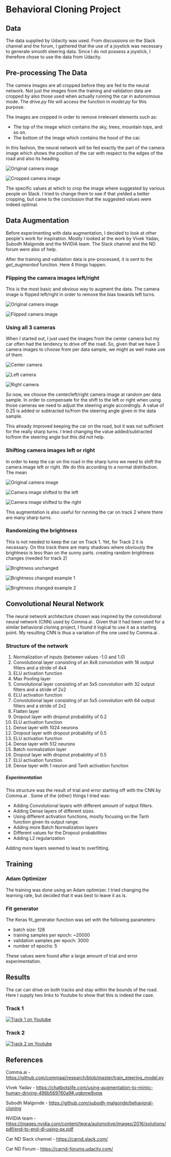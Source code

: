 # Behavioral Cloning Project

## Data

The data supplied by Udacity was used. From discussions on the Slack channel and the forum, I gathered that the use of a joystick was necessary to generate smooth steering data. Since I do not possess a joystick, I therefore chose to use the data from Udacity.

## Pre-processing The Data

The camera images are all cropped before they are fed to the neural network. Not just the images from the training and validation data are cropped by also those used when actually running the car in autonomous mode. The *drive.py* file will access the function in *model.py* for this purpose.

The images are cropped in order to remove irrelevant elements such as:

- The top of the image which contains the sky, trees, mountain tops, and so on.
- The bottom of the image which contains the hood of the car.

In this fashion, the neural network will be fed exactly the part of the camera image which shows the position of the car with respect to the edges of the road and also its heading.

![Original camera image](images/non-cropped_camera_image.png)

![Cropped camera image](images/cropped_camera_image.png)

The specific values at which to crop the image where suggested by various people on Slack. I tried to change them to see if that yielded a better cropping, but came to the conclusion that the suggested values were indeed optimal.

## Data Augmentation

Before experimenting with data augmentation, I decided to look at other people's work for inspiration. Mostly I looked at the work by Vivek Yadav, Subodh Malgonde and the NVIDIA team. The Slack channel and the ND forum were also of help.

After the training and validation data is pre-processed, it is sent to the *get_augmented* function. Here 4 things happen.

### Flipping the camera images left/right

This is the most basic and obvious way to augment the data. The camera image is flipped left/right in order to remove the bias towards left turns.

![Original camera image](images/flipped_original.png)

![Flipped camera image](images/flipped_flip.png)

### Using all 3 cameras

When I started out, I just used the images from the center camera but my car often had the tendency to drive off the road. So, given that we have 3 camera images to choose from per data sample, we might as well make use of them. 

![Center camera](images/camera_center.png)

![Left camera](images/camera_left.png)

![Right camera](images/camera_right.png)

So now, we choose the center/left/right camera image at random per data sample. In order to compensate for the shift to the left or right when using those cameras we need to adjust the steering angle accordingly. A value of 0.25 is added or subtracted to/from the steering angle given in the data sample.

This already improved keeping the car on the road, but it was not sufficient for the really sharp turns. I tried changing the value added/subtracted to/from the steering angle but this did not help.

### Shifting camera images left or right

In order to keep the car on the road in the sharp turns we need to shift the camera image left or right. We do this according to a normal distribution. The mean

![Original camera image](images/shifted_original.png)

![Camera image shifted to the left](images/shifted_left.png)

![Camera image shifted to the right](images/shifted_right.png)

This augmentation is also useful for running the car on track 2 where there are many sharp turns.

### Randomizing the brightness

This is not needed to keep the car on Track 1. Yet, for Track 2 it is necessary. On this track there are many shadows where obviously the brightness is less than on the sunny parts. creating random brightness changes (needed for track 2)

![Brightness unchanged](images/brightness_original.png)

![Brightness changed example 1](images/brightness_changed_2.png)

![Brightness changed example 2](images/brightness_changed.png)



## Convolutional Neural Network

The neural network architecture chosen was inspired by the convolutional neural network (CNN) used by Comma.ai . Given that it had been used for a similar behavioral cloning project, I found it logical to use it as a starting point. My resulting CNN is thus a variation of the one used by Comma.ai .

### Structure of the network

1. Normalization of inputs (between values -1.0 and 1.0)
2. Convolutional layer consisting of an 8x8 convolution with 16 output filters and a stride of 4x4
3. ELU activation function
4. Max Pooling layer
5. Convolutional layer consisting of an 5x5 convolution with 32 output filters and a stride of 2x2
6. ELU activation function
7. Convolutional layer consisting of an 5x5 convolution with 64 output filters and a stride of 2x2
8. Flatten layer
9. Dropout layer with dropout probability of 0.2
10. ELU activation function
11. Dense layer with 1024 neurons
12. Dropout layer with dropout probability of 0.5
13. ELU activation function
14. Dense layer with 512 neurons
15. Batch normalization layer
16. Dropout layer with dropout probability of 0.5
17. ELU activation function
18. Dense layer with 1 neuron and Tanh activation function

##### Experimentation

This structure was the result of trial and error starting off with the CNN by Comma.ai . Some of the (other) things I tried was:

- Adding Convolutional layers with different amount of output filters.
- Adding Dense layers of different sizes.
- Using different activation functions, mostly focusing on the Tanh function given its output range.
- Adding more Batch Normalization layers
- Different values for the Dropout probabilities
- Adding L2 regularization

Adding more layers seemed to lead to overfitting.

## Training

### Adam Optimizer

The training was done using an Adam optimizer. I tried changing the learning rate, but decided that it was best to leave it as is.

### Fit generator

The Keras fit_generator function was set with the following parameters:

- batch size: 128
- training samples per epoch: ~20000
- validation samples per epoch: 3000
- number of epochs: 5

These values were found after a large amount of trial and error experimentation.

## Results

The car can drive on both tracks and stay within the bounds of the road. Here I supply two links to Youtube to show that this is indeed the case.

### Track 1

[![Track 1 on Youtube](images/track_1.png)](https://youtu.be/wwt1KzNfyYI)

### Track 2

[![Track 2 on Youtube](images/track_2.png)](https://youtu.be/BFDHvI1oS94)



## References

Comma.ai - https://github.com/commaai/research/blob/master/train_steering_model.py

Vivek Yadav -  https://chatbotslife.com/using-augmentation-to-mimic-human-driving-496b569760a9#.ugbmw8vpw

Subodh Malgonde - https://github.com/subodh-malgonde/behavioral-cloning

NVIDIA team - https://images.nvidia.com/content/tegra/automotive/images/2016/solutions/pdf/end-to-end-dl-using-px.pdf

Car ND Slack channel - https://carnd.slack.com/

Car ND Forum - https://carnd-forums.udacity.com/

